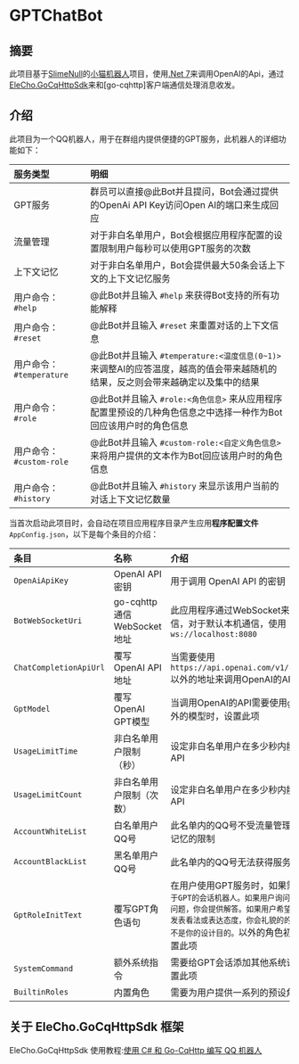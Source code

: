 # GPTChatBot

## 摘要

此项目基于[SlimeNull](https://github.com/SlimeNull)的[小猫机器人](https://github.com/SlimeNull/MeowBot)项目，使用[.Net 7](https://learn.microsoft.com/zh-cn/dotnet/core/whats-new/dotnet-7)来调用OpenAI的Api，通过[EleCho.GoCqHttpSdk](https://github.com/OrgEleCho/EleCho.GoCqHttpSdk)来和[go-cqhttp]客户端通信处理消息收发。

## 介绍

此项目为一个QQ机器人，用于在群组内提供便捷的GPT服务，此机器人的详细功能如下：

服务类型|明细
:-|:-
GPT服务|群员可以直接@此Bot并且提问，Bot会通过提供的OpenAi API Key访问Open AI的端口来生成回应
流量管理|对于非白名单用户，Bot会根据应用程序配置的设置限制用户每秒可以使用GPT服务的次数
上下文记忆|对于非白名单用户，Bot会提供最大50条会话上下文的上下文记忆服务
用户命令： ```#help``` |@此Bot并且输入 ```#help``` 来获得Bot支持的所有功能解释
用户命令： ```#reset``` |@此Bot并且输入 ```#reset``` 来重置对话的上下文信息
用户命令： ```#temperature``` |@此Bot并且输入 ```#temperature:<温度信息(0~1)>``` 来调整AI的应答温度，越高的值会带来越随机的结果，反之则会带来越确定以及集中的结果
用户命令： ```#role``` |@此Bot并且输入 ```#role:<角色信息>``` 来从应用程序配置里预设的几种角色信息之中选择一种作为Bot回应该用户时的角色信息
用户命令： ```#custom-role``` |@此Bot并且输入 ```#custom-role:<自定义角色信息>``` 来将用户提供的文本作为Bot回应该用户时的角色信息
用户命令： ```#history``` |@此Bot并且输入 ```#history``` 来显示该用户当前的对话上下文记忆数量

当首次启动此项目时，会自动在项目应用程序目录产生应用**程序配置文件**```AppConfig.json```，以下是每个条目的介绍：

条目|名称|介绍
:-|:-|:-
 ```OpenAiApiKey``` |OpenAI API 密钥|用于调用 OpenAI API 的密钥
 ```BotWebSocketUri``` |go-cqhttp 通信WebSocket地址|此应用程序通过WebSocket来和go-cqhttp通信，对于默认本机通信，使用```ws://localhost:8080```
 ```ChatCompletionApiUrl``` |覆写OpenAI API 地址|当需要使用```https://api.openai.com/v1/chat/completions```以外的地址来调用OpenAI的API时，设置此项
 ```GptModel``` |覆写OpenAI GPT模型|当调用OpenAI的API需要使用```gpt-3.5-turbo```以外的模型时，设置此项
 ```UsageLimitTime``` |非白名单用户限制（秒）|设定非白名单用户在多少秒内能够使用多少次API
 ```UsageLimitCount``` |非白名单用户限制（次数）|设定非白名单用户在多少秒内能够使用多少次API
 ```AccountWhiteList``` |白名单用户QQ号|此名单内的QQ号不受流量管理以及50条上下文记忆的限制
 ```AccountBlackList``` |黑名单用户QQ号|此名单内的QQ号无法获得服务
 ```GptRoleInitText``` |覆写GPT角色语句|在用户使用GPT服务时，如果需要使用```你是一个基于GPT的会话机器人。如果用户询问你一个植根于真理的问题，你会提供解答。如果用户希望你对他们提供的信息发表看法或表达态度，你会礼貌的的拒绝他，并且表示这不是你的设计目的。```以外的角色初始化语句时，设置此项
 ```SystemCommand``` |额外系统指令|需要给GPT会话添加其他系统语句的情况下，设置此项
 ```BuiltinRoles``` |内置角色|需要为用户提供一系列的预设角色时，设置此项

## 关于 EleCho.GoCqHttpSdk 框架

EleCho.GoCqHttpSdk 使用教程:[使用 C# 和 Go-CqHttp 编写 QQ 机器人](https://www.bilibili.com/video/BV1P24y1V7XZ)
